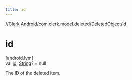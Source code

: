 ```yaml
---
title: id
---
```

//[Clerk Android](../../../index.html)/[com.clerk.model.deleted](../index.html)/[DeletedObject](index.html)/[id](id.html)



# id



[androidJvm]\
val [id](id.html): [String](https://kotlinlang.org/api/latest/jvm/stdlib/kotlin-stdlib/kotlin/-string/index.html)? = null



The ID of the deleted item.




